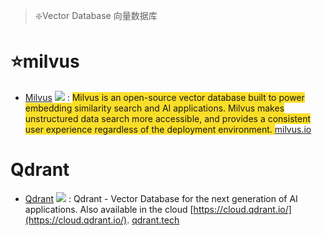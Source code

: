 > ❇️Vector Database 向量数据库
>

# ⭐milvus
+ [Milvus](https://github.com/milvus-io/milvus) ![](https://img.shields.io/github/stars/milvus-io/milvus?style=social) : <font style="background-color:#FBDE28;">Milvus is an open-source vector database built to power embedding similarity search and AI applications. Milvus makes unstructured data search more accessible, and provides a consistent user experience regardless of the deployment environment. </font>[milvus.io](https://milvus.io/)

# Qdrant
+ [Qdrant](https://github.com/qdrant/qdrant) ![](https://img.shields.io/github/stars/qdrant/qdrant?style=social) : Qdrant - Vector Database for the next generation of AI applications. Also available in the cloud [https://cloud.qdrant.io/](https://cloud.qdrant.io/). [qdrant.tech](https://qdrant.tech/)


